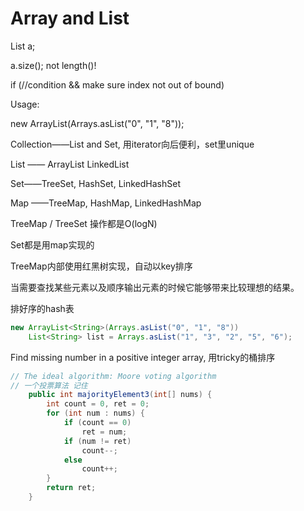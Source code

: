 # Array and List

List a;

a.size();   not length()!

if (//condition && make sure index not out of bound)

Usage:

new ArrayList<String>(Arrays.asList("0", "1", "8"));



Collection——List and Set, 用iterator向后便利，set里unique

List —— ArrayList LinkedList

Set——TreeSet, HashSet, LinkedHashSet

Map ——TreeMap, HashMap, LinkedHashMap



TreeMap / TreeSet 操作都是O(logN)

Set都是用map实现的

TreeMap内部使用红黑树实现，自动以key排序

当需要查找某些元素以及顺序输出元素的时候它能够带来比较理想的结果。

排好序的hash表



```java
new ArrayList<String>(Arrays.asList("0", "1", "8")) 
    List<String> list = Arrays.asList("1", "3", "2", "5", "6");
```



Find missing number in a positive integer array, 用tricky的桶排序

```java
// The ideal algorithm: Moore voting algorithm
// 一个投票算法 记住
    public int majorityElement3(int[] nums) {
        int count = 0, ret = 0;
        for (int num : nums) {
            if (count == 0)
                ret = num;
            if (num != ret)
                count--;
            else
                count++;
        }
        return ret;
    }
```


